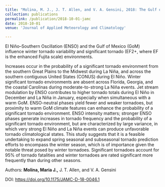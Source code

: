 ```yaml
---
title: "Molina, M. J., J. T. Allen, and V. A. Gensini, 2018: The Gulf of Mexico and ENSO influence on subseasonal and seasonal CONUS winter tornado variability. Journal of Applied Meteorology and Climatology. 57, 2439-2463."
collection: publications
permalink: /publication/2018-10-01-jamc
date: 2018-10-01
venue: 'Journal of Applied Meteorology and Climatology'

---
```


El Niño–Southern Oscillation (ENSO) and the Gulf of Mexico (GoM) influence winter tornado variability and significant tornado (EF2+, where EF is the enhanced Fujita scale) environments. 

Increases occur in the probability of a significant tornado environment from the southern Great Plains to the Midwest during La Niña, and across the southern contiguous United States (CONUS) during El Niño. Winter significant tornado environments are absent across Florida, Georgia, and the coastal Carolinas during moderate-to-strong La Niña events. Jet stream modulation by ENSO contributes to higher tornado totals during El Niño in December and La Niña in January, especially when simultaneous with a warm GoM. ENSO-neutral phases yield fewer and weaker tornadoes, but proximity to warm GoM climate features can enhance the probability of a significant tornado environment. ENSO intensity matters; stronger ENSO phases generate increases in tornado frequency and the probability of a significant tornado environment, but are characterized by large variance, in which very strong El Niño and La Niña events can produce unfavorable tornado climatological states. This study suggests that it is a feasible undertaking to expand spring seasonal and subseasonal tornado prediction efforts to encompass the winter season, which is of importance given the notable threat posed by winter tornadoes. Significant tornadoes account for 95% of tornado fatalities and winter tornadoes are rated significant more frequently than during other seasons.

Authors: **Molina, Maria J.,** J. T. Allen, and V. A. Gensini

DOI: <https://doi.org/10.1175/JAMC-D-18-0046.1>
